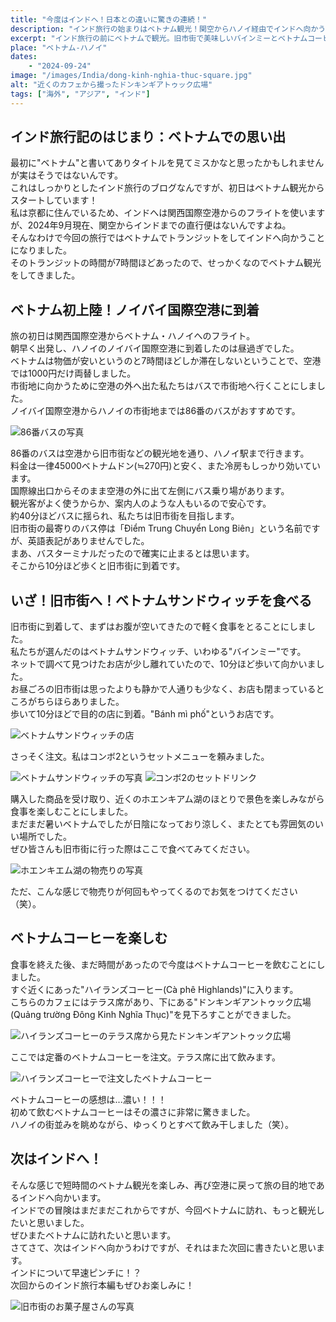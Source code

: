 ```yaml
---
title: "今度はインドへ！日本との違いに驚きの連続！"
description: "インド旅行の始まりはベトナム観光！関空からハノイ経由でインドへ向かう途中、7時間のトランジットを活かして旧市街を散策。ベトナムサンドウィッチやベトナムコーヒーを楽しみながら、次なる冒険へと旅立ちます。"
excerpt: "インド旅行の前にベトナムで観光。旧市街で美味しいバインミーとベトナムコーヒーを楽しみ、ハノイの魅力を感じた短いひととき。次はインドへ向かいます！"
place: "ベトナム-ハノイ"
dates:
    - "2024-09-24"
image: "/images/India/dong-kinh-nghia-thuc-square.jpg"
alt: "近くのカフェから撮ったドンキンギアトゥック広場"
tags: ["海外", "アジア", "インド"]
---
```


## インド旅行記のはじまり：ベトナムでの思い出

最初に"ベトナム"と書いてありタイトルを見てミスかなと思ったかもしれませんが実はそうではないんです。  
これはしっかりとしたインド旅行のブログなんですが、初日はベトナム観光からスタートしています！  
私は京都に住んでいるため、インドへは関西国際空港からのフライトを使いますが、2024年9月現在、関空からインドまでの直行便はないんですよね。  
そんなわけで今回の旅行ではベトナムでトランジットをしてインドへ向かうことになりました。  
そのトランジットの時間が7時間ほどあったので、せっかくなのでベトナム観光をしてきました。  

## ベトナム初上陸！ノイバイ国際空港に到着

旅の初日は関西国際空港からベトナム・ハノイへのフライト。  
朝早く出発し、ハノイのノイバイ国際空港に到着したのは昼過ぎでした。  
ベトナムは物価が安いというのと7時間ほどしか滞在しないということで、空港では1000円だけ両替しました。  
市街地に向かうために空港の外へ出た私たちはバスで市街地へ行くことにしました。  
ノイバイ国際空港からハノイの市街地までは86番のバスがおすすめです。  

![86番バスの写真](/images/India/vietnam-bus.jpg)

86番のバスは空港から旧市街などの観光地を通り、ハノイ駅まで行きます。  
料金は一律45000ベトナムドン(≒270円)と安く、また冷房もしっかり効いています。  
国際線出口からそのまま空港の外に出て左側にバス乗り場があります。  
観光客がよく使うからか、案内人のような人もいるので安心です。  
約40分ほどバスに揺られ、私たちは旧市街を目指します。  
旧市街の最寄りのバス停は「Điểm Trung Chuyển Long Biên」という名前ですが、英語表記がありませんでした。  
まあ、バスターミナルだったので確実に止まるとは思います。  
そこから10分ほど歩くと旧市街に到着です。  

## いざ！旧市街へ！ベトナムサンドウィッチを食べる

旧市街に到着して、まずはお腹が空いてきたので軽く食事をとることにしました。  
私たちが選んだのはベトナムサンドウィッチ、いわゆる"バインミー"です。  
ネットで調べて見つけたお店が少し離れていたので、10分ほど歩いて向かいました。  
お昼ごろの旧市街は思ったよりも静かで人通りも少なく、お店も閉まっているところがちらほらありました。  
歩いて10分ほどで目的の店に到着。"Bánh mì phố"というお店です。  

![ベトナムサンドウィッチの店](/images/India/banh-mi-pho.jpg)

さっそく注文。私はコンボ2というセットメニューを頼みました。  

![ベトナムサンドウィッチの写真](/images/India/banh-mi.jpg)
![コンボ2のセットドリンク](/images/India/lemon-tea.jpg)

購入した商品を受け取り、近くのホエンキアム湖のほとりで景色を楽しみながら食事を楽しむことにしました。  
まだまだ暑いベトナムでしたが日陰になっており涼しく、またとても雰囲気のいい場所でした。  
ぜひ皆さんも旧市街に行った際はここで食べてみてください。  

![ホエンキエム湖の物売りの写真](/images/India/vietnam-vender.jpg)

ただ、こんな感じで物売りが何回もやってくるのでお気をつけてください（笑）。  

## ベトナムコーヒーを楽しむ

食事を終えた後、まだ時間があったので今度はベトナムコーヒーを飲むことにしました。  
すぐ近くにあった"ハイランズコーヒー(Cà phê Highlands)"に入ります。  
こちらのカフェにはテラス席があり、下にある"ドンキンギアントゥック広場(Quảng trường Đông Kinh Nghĩa Thục)"を見下ろすことができました。  

![ハイランズコーヒーのテラス席から見たドンキンギアントゥック広場](/images/India/dong-kinh-nghia-thuc-square.jpg)

ここでは定番のベトナムコーヒーを注文。テラス席に出て飲みます。  

![ハイランズコーヒーで注文したベトナムコーヒー](/images/India/vietnam-coffee.jpg)

ベトナムコーヒーの感想は...濃い！！！  
初めて飲むベトナムコーヒーはその濃さに非常に驚きました。  
ハノイの街並みを眺めながら、ゆっくりとすべて飲み干しました（笑）。  

## 次はインドへ！

そんな感じで短時間のベトナム観光を楽しみ、再び空港に戻って旅の目的地であるインドへ向かいます。  
インドでの冒険はまだまだこれからですが、今回ベトナムに訪れ、もっと観光したいと思いました。  
ぜひまたベトナムに訪れたいと思います。  
さてさて、次はインドへ向かうわけですが、それはまた次回に書きたいと思います。  
インドについて早速ピンチに！？  
次回からのインド旅行本編もぜひお楽しみに！  

![旧市街のお菓子屋さんの写真](/images/India/vietnam-general-store.jpg)
